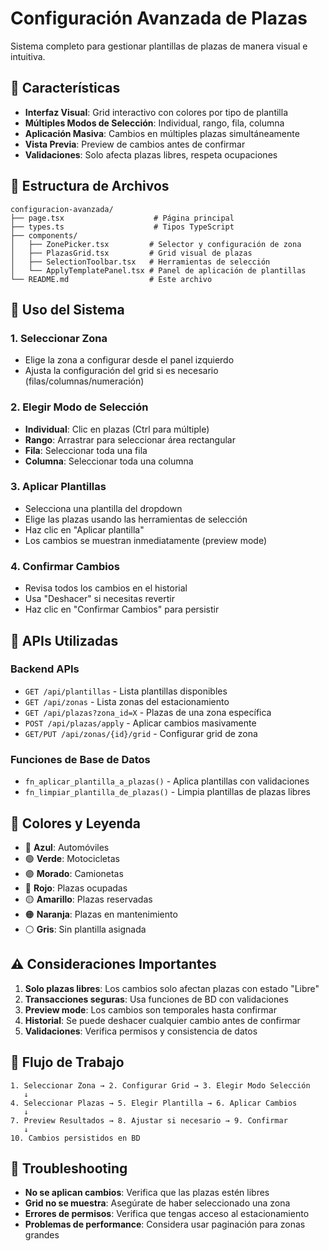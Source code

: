 # Configuración Avanzada de Plazas

Sistema completo para gestionar plantillas de plazas de manera visual e intuitiva.

## 🚀 Características

- **Interfaz Visual**: Grid interactivo con colores por tipo de plantilla
- **Múltiples Modos de Selección**: Individual, rango, fila, columna
- **Aplicación Masiva**: Cambios en múltiples plazas simultáneamente
- **Vista Previa**: Preview de cambios antes de confirmar
- **Validaciones**: Solo afecta plazas libres, respeta ocupaciones

## 📁 Estructura de Archivos

```
configuracion-avanzada/
├── page.tsx                    # Página principal
├── types.ts                    # Tipos TypeScript
├── components/
│   ├── ZonePicker.tsx         # Selector y configuración de zona
│   ├── PlazasGrid.tsx         # Grid visual de plazas
│   ├── SelectionToolbar.tsx   # Herramientas de selección
│   └── ApplyTemplatePanel.tsx # Panel de aplicación de plantillas
└── README.md                  # Este archivo
```

## 🎯 Uso del Sistema

### 1. Seleccionar Zona
- Elige la zona a configurar desde el panel izquierdo
- Ajusta la configuración del grid si es necesario (filas/columnas/numeración)

### 2. Elegir Modo de Selección
- **Individual**: Clic en plazas (Ctrl para múltiple)
- **Rango**: Arrastrar para seleccionar área rectangular
- **Fila**: Seleccionar toda una fila
- **Columna**: Seleccionar toda una columna

### 3. Aplicar Plantillas
- Selecciona una plantilla del dropdown
- Elige las plazas usando las herramientas de selección
- Haz clic en "Aplicar plantilla"
- Los cambios se muestran inmediatamente (preview mode)

### 4. Confirmar Cambios
- Revisa todos los cambios en el historial
- Usa "Deshacer" si necesitas revertir
- Haz clic en "Confirmar Cambios" para persistir

## 🔧 APIs Utilizadas

### Backend APIs
- `GET /api/plantillas` - Lista plantillas disponibles
- `GET /api/zonas` - Lista zonas del estacionamiento
- `GET /api/plazas?zona_id=X` - Plazas de una zona específica
- `POST /api/plazas/apply` - Aplicar cambios masivamente
- `GET/PUT /api/zonas/{id}/grid` - Configurar grid de zona

### Funciones de Base de Datos
- `fn_aplicar_plantilla_a_plazas()` - Aplica plantillas con validaciones
- `fn_limpiar_plantilla_de_plazas()` - Limpia plantillas de plazas libres

## 🎨 Colores y Leyenda

- 🔵 **Azul**: Automóviles
- 🟢 **Verde**: Motocicletas
- 🟣 **Morado**: Camionetas
- 🔴 **Rojo**: Plazas ocupadas
- 🟡 **Amarillo**: Plazas reservadas
- 🟠 **Naranja**: Plazas en mantenimiento
- ⚪ **Gris**: Sin plantilla asignada

## ⚠️ Consideraciones Importantes

1. **Solo plazas libres**: Los cambios solo afectan plazas con estado "Libre"
2. **Transacciones seguras**: Usa funciones de BD con validaciones
3. **Preview mode**: Los cambios son temporales hasta confirmar
4. **Historial**: Se puede deshacer cualquier cambio antes de confirmar
5. **Validaciones**: Verifica permisos y consistencia de datos

## 🔄 Flujo de Trabajo

```
1. Seleccionar Zona → 2. Configurar Grid → 3. Elegir Modo Selección
   ↓
4. Seleccionar Plazas → 5. Elegir Plantilla → 6. Aplicar Cambios
   ↓
7. Preview Resultados → 8. Ajustar si necesario → 9. Confirmar
   ↓
10. Cambios persistidos en BD
```

## 🚨 Troubleshooting

- **No se aplican cambios**: Verifica que las plazas estén libres
- **Grid no se muestra**: Asegúrate de haber seleccionado una zona
- **Errores de permisos**: Verifica que tengas acceso al estacionamiento
- **Problemas de performance**: Considera usar paginación para zonas grandes
